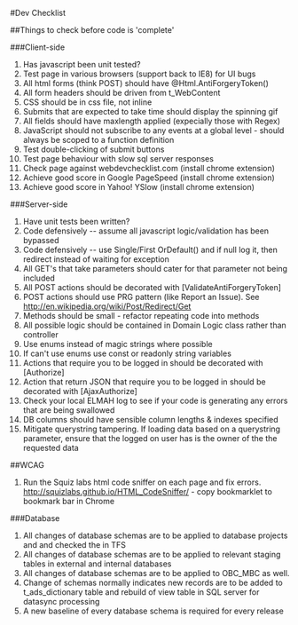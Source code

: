 #Dev Checklist

##Things to check before code is 'complete'

###Client-side
1. Has javascript been unit tested?
1. Test page in various browsers (support back to IE8) for UI bugs
1. All html forms (think POST) should have @Html.AntiForgeryToken()
1. All form headers should be driven from t_WebContent
1. CSS should be in css file, not inline
1. Submits that are expected to take time should display the spinning gif
1. All fields should have maxlength applied (expecially those with Regex)
1. JavaScript should not subscribe to any events at a global level - should always be scoped to a function definition
1. Test double-clicking of submit buttons
1. Test page behaviour with slow sql server responses
1. Check page against webdevchecklist.com (install chrome extension)
1. Achieve good score in Google PageSpeed (install chrome extension)
1. Achieve good score in Yahoo! YSlow (install chrome extension)

###Server-side
1. Have unit tests been written?
1. Code defensively -- assume all javascript logic/validation has been bypassed
1. Code defensively -- use Single/First OrDefault() and if null log it, then redirect instead of waiting for exception
1. All GET's that take parameters should cater for that parameter not being included
1. All POST actions should be decorated with [ValidateAntiForgeryToken]
1. POST actions should use PRG pattern (like Report an Issue). See http://en.wikipedia.org/wiki/Post/Redirect/Get
1. Methods should be small - refactor repeating code into methods
1. All possible logic should be contained in Domain Logic class rather than controller
1. Use enums instead of magic strings where possible
1. If can't use enums use const or readonly string variables
1. Actions that require you to be logged in should be decorated with [Authorize]
1. Action that return  JSON that require you to be logged in should be decorated with [AjaxAuthorize]
1. Check your local ELMAH log to see if your code is generating any errors that are being swallowed
1. DB columns should have sensible column lengths & indexes specified
1. Mitigate querystring tampering. If loading data based on a querystring parameter, ensure that the logged on user has is the owner of the the requested data 

##WCAG
1. Run the Squiz labs html code sniffer on each page and fix errors. http://squizlabs.github.io/HTML_CodeSniffer/ - copy bookmarklet to bookmark bar in Chrome

###Database
1. All changes of database schemas are to be applied to database projects and and checked the in TFS
1. All changes of database schemas are to be applied to relevant staging tables in external and internal databases
1. All changes of database schemas are to be applied to OBC_MBC as well.
1. Change of schemas normally indicates new records are to be added to t_ads_dictionary table and rebuild of view table in SQL server for datasync processing
2. A new baseline of every database schema is required for every release

